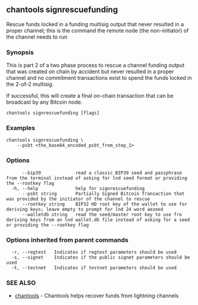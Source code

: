 ## chantools signrescuefunding

Rescue funds locked in a funding multisig output that never resulted in a proper channel; this is the command the remote node (the non-initiator) of the channel needs to run

### Synopsis

This is part 2 of a two phase process to rescue a channel
funding output that was created on chain by accident but never resulted in a
proper channel and no commitment transactions exist to spend the funds locked in
the 2-of-2 multisig.

If successful, this will create a final on-chain transaction that can be
broadcast by any Bitcoin node.

```
chantools signrescuefunding [flags]
```

### Examples

```
chantools signrescuefunding \
	--psbt <the_base64_encoded_psbt_from_step_1>
```

### Options

```
      --bip39             read a classic BIP39 seed and passphrase from the terminal instead of asking for lnd seed format or providing the --rootkey flag
  -h, --help              help for signrescuefunding
      --psbt string       Partially Signed Bitcoin Transaction that was provided by the initiator of the channel to rescue
      --rootkey string    BIP32 HD root key of the wallet to use for deriving keys; leave empty to prompt for lnd 24 word aezeed
      --walletdb string   read the seed/master root key to use fro deriving keys from an lnd wallet.db file instead of asking for a seed or providing the --rootkey flag
```

### Options inherited from parent commands

```
  -r, --regtest   Indicates if regtest parameters should be used
  -s, --signet    Indicates if the public signet parameters should be used
  -t, --testnet   Indicates if testnet parameters should be used
```

### SEE ALSO

* [chantools](chantools.md)	 - Chantools helps recover funds from lightning channels

